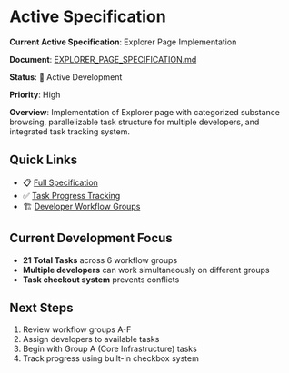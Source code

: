 # Active Specification

**Current Active Specification**: Explorer Page Implementation

**Document**: [EXPLORER_PAGE_SPECIFICATION.md](./EXPLORER_PAGE_SPECIFICATION.md)

**Status**: 🔄 Active Development

**Priority**: High

**Overview**: Implementation of Explorer page with categorized substance browsing, parallelizable task structure for multiple developers, and integrated task tracking system.

## Quick Links
- 📋 [Full Specification](./EXPLORER_PAGE_SPECIFICATION.md)
- ✅ [Task Progress Tracking](./EXPLORER_PAGE_SPECIFICATION.md#task-tracking-system)
- 🏗️ [Developer Workflow Groups](./EXPLORER_PAGE_SPECIFICATION.md#parallelizable-development-tasks)

## Current Development Focus
- **21 Total Tasks** across 6 workflow groups
- **Multiple developers** can work simultaneously on different groups
- **Task checkout system** prevents conflicts

## Next Steps
1. Review workflow groups A-F
2. Assign developers to available tasks
3. Begin with Group A (Core Infrastructure) tasks
4. Track progress using built-in checkbox system